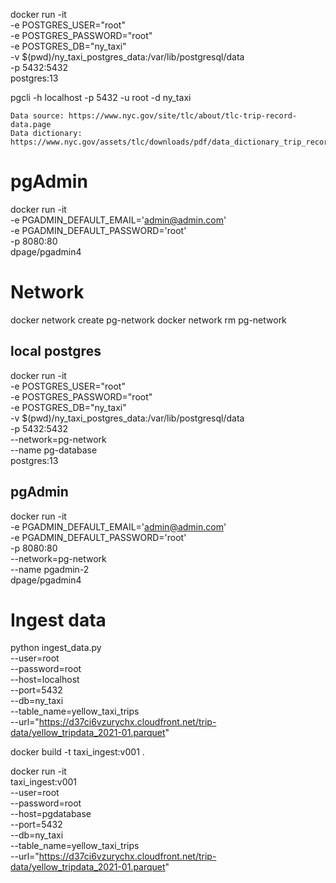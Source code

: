 

docker run -it \
    -e POSTGRES_USER="root" \
    -e POSTGRES_PASSWORD="root" \
    -e POSTGRES_DB="ny_taxi" \
    -v $(pwd)/ny_taxi_postgres_data:/var/lib/postgresql/data \
    -p 5432:5432 \
    postgres:13

pgcli -h localhost -p 5432 -u root -d ny_taxi


    Data source: https://www.nyc.gov/site/tlc/about/tlc-trip-record-data.page
    Data dictionary: https://www.nyc.gov/assets/tlc/downloads/pdf/data_dictionary_trip_records_yellow.pdf

# pgAdmin
docker run -it \
    -e PGADMIN_DEFAULT_EMAIL='admin@admin.com' \
    -e PGADMIN_DEFAULT_PASSWORD='root' \
    -p 8080:80 \
    dpage/pgadmin4

# Network
docker network create pg-network
docker network rm pg-network
## local postgres
docker run -it \
    -e POSTGRES_USER="root" \
    -e POSTGRES_PASSWORD="root" \
    -e POSTGRES_DB="ny_taxi" \
    -v $(pwd)/ny_taxi_postgres_data:/var/lib/postgresql/data \
    -p 5432:5432 \
    --network=pg-network \
    --name pg-database \
    postgres:13
## pgAdmin
docker run -it \
    -e PGADMIN_DEFAULT_EMAIL='admin@admin.com' \
    -e PGADMIN_DEFAULT_PASSWORD='root' \
    -p 8080:80 \
    --network=pg-network \
    --name pgadmin-2 \
    dpage/pgadmin4

# Ingest data
python ingest_data.py \
    --user=root \
    --password=root \
    --host=localhost \
    --port=5432 \
    --db=ny_taxi \
    --table_name=yellow_taxi_trips \
    --url="https://d37ci6vzurychx.cloudfront.net/trip-data/yellow_tripdata_2021-01.parquet"

docker build -t taxi_ingest:v001 .

docker run -it \
    taxi_ingest:v001 \
        --user=root \
        --password=root \
        --host=pgdatabase \
        --port=5432 \
        --db=ny_taxi \
        --table_name=yellow_taxi_trips \
        --url="https://d37ci6vzurychx.cloudfront.net/trip-data/yellow_tripdata_2021-01.parquet"